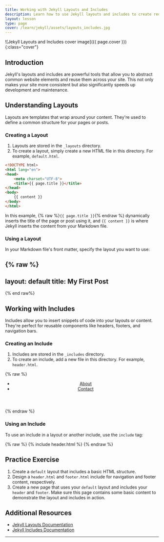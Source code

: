 ```yaml
---
title: Working with Jekyll Layouts and Includes
description: Learn how to use Jekyll layouts and includes to create reusable website components and streamline your site development process.
layout: lesson
type: page
cover: /learn/jekyll/assets/layouts_includes.jpg
---
```


![Jekyll Layouts and Includes cover image]({{ page.cover }}){:class="cover"}

## Introduction

Jekyll's layouts and includes are powerful tools that allow you to abstract common website elements and reuse them across your site. This not only makes your site more consistent but also significantly speeds up development and maintenance.

## Understanding Layouts

Layouts are templates that wrap around your content. They're used to define a common structure for your pages or posts.

### Creating a Layout

1. Layouts are stored in the `_layouts` directory.
2. To create a layout, simply create a new HTML file in this directory. For example, `default.html`.

```html
<!DOCTYPE html>
<html lang="en">
<head>
    <meta charset="UTF-8">
    <title>{{ page.title }}</title>
</head>
<body>
    {{ content }}
</body>
</html>
```

In this example, {% raw %}`{{ page.title }}`{% endraw %} dynamically inserts the title of the page or post using it, and `{{ content }}` is where Jekyll inserts the content from your Markdown file.

### Using a Layout

In your Markdown file's front matter, specify the layout you want to use:

{% raw %}
---
layout: default
title: My First Post
---
{% end raw%}

## Working with Includes

Includes allow you to insert snippets of code into your layouts or content. They're perfect for reusable components like headers, footers, and navigation bars.

### Creating an Include

1. Includes are stored in the `_includes` directory.
2. To create an include, add a new file in this directory. For example, `header.html`.

{% raw %}
<header>
    <nav>
        <ul>
            <li><a href="{{ site.baseurl }}/about">About</a></li>
            <li><a href="{{ site.baseurl }}/contact">Contact</a></li>
        </ul>
    </nav>
</header>
{% endraw %}

### Using an Include

To use an include in a layout or another include, use the `include` tag:

{% raw %}
{% include header.html %}
{% endraw %}

## Practice Exercise

1. Create a `default` layout that includes a basic HTML structure.
2. Design a `header.html` and `footer.html` include for navigation and footer content, respectively.
3. Create a new page that uses your `default` layout and includes your `header` and `footer`. Make sure this page contains some basic content to demonstrate the layout and includes in action.

## Additional Resources

- [Jekyll Layouts Documentation](https://jekyllrb.com/docs/layouts/)
- [Jekyll Includes Documentation](https://jekyllrb.com/docs/includes/)

---
